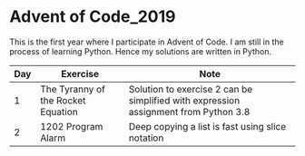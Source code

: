 # Advent of Code_2019

This is the first year where I participate in Advent of Code. I am still in the process of learning Python. Hence my solutions are written in Python.


| Day           | Exercise                            | Note | 
| ------------- | ----------------------------------  | ---- |
| 1             | The Tyranny of the Rocket Equation  | Solution to exercise 2 can be simplified with expression assignment from Python 3.8 | 
| 2             | 1202 Program Alarm                  | Deep copying a list is fast using slice notation |
